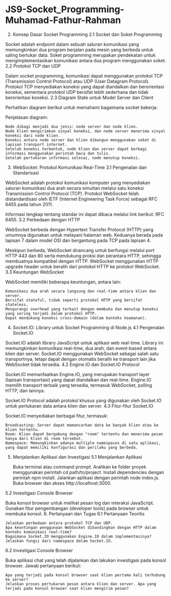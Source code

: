 # JS9-Socket_Programming-Muhamad-Fathur-Rahman

2. Konsep Dasar Socket Programming
2.1 Socket dan Soket Programming

Socket adalah endpoint dalam sebuah saluran komunikasi yang memungkinkan dua program berjalan pada mesin yang berbeda untuk saling bertukar data. Soket programming merupakan pendekatan untuk mengimplementasikan komunikasi antara dua program menggunakan soket.
2.2 Protokol TCP dan UDP

Dalam socket programming, komunikasi dapat menggunakan protokol TCP (Transmission Control Protocol) atau UDP (User Datagram Protocol). Protokol TCP menyediakan koneksi yang dapat diandalkan dan berorientasi koneksi, sementara protokol UDP bersifat lebih sederhana dan tidak berorientasi koneksi.
2.3 Diagram State untuk Model Server dan Client

Perhatikan diagram berikut untuk memahami bagaimana socket bekerja:

Penjelasan diagram:

    Node dibagi menjadi dua jenis: node server dan node klien.
    Node klien mengirimkan sinyal koneksi, dan node server menerima sinyal koneksi dari node klien.
    Koneksi antara node server dan klien dibangun menggunakan soket di lapisan transport internet.
    Setelah koneksi terbentuk, node klien dan server dapat berbagi informasi menggunakan perintah baca dan tulis.
    Setelah pertukaran informasi selesai, node menutup koneksi.

3. WebSocket: Protokol Komunikasi Real-Time
3.1 Pengenalan dan Standarisasi

WebSocket adalah protokol komunikasi komputer yang menyediakan saluran komunikasi dua arah secara simultan melalui satu koneksi Transmission Control Protocol (TCP). Protokol WebSocket telah distandardisasi oleh IETF (Internet Engineering Task Force) sebagai RFC 6455 pada tahun 2011.

Informasi lengkap tentang standar ini dapat dibaca melalui link berikut: RFC 6455.
3.2 Perbedaan dengan HTTP

WebSocket berbeda dengan Hypertext Transfer Protocol (HTTP) yang umumnya digunakan untuk melayani halaman web. Keduanya berada pada lapisan 7 dalam model OSI dan bergantung pada TCP pada lapisan 4.

Meskipun berbeda, WebSocket dirancang untuk berfungsi melalui port HTTP 443 dan 80 serta mendukung proksi dan perantara HTTP, sehingga membuatnya kompatibel dengan HTTP. WebSocket menggunakan HTTP upgrade header untuk beralih dari protokol HTTP ke protokol WebSocket.
3.3 Keuntungan WebSocket

WebSocket memiliki beberapa keuntungan, antara lain:

    Komunikasi dua arah secara langsung dan real-time antara klien dan server.
    Bersifat stateful, tidak seperti protokol HTTP yang bersifat stateless.
    Mengurangi overhead yang terkait dengan membuka dan menutup koneksi yang sering terjadi dalam protokol HTTP.
    Dapat mendukung koneksi cross-domain (dalam konteks keamanan).

4. Socket.IO: Library untuk Socket Programming di Node.js
4.1 Pengenalan Socket.IO

Socket.IO adalah library JavaScript untuk aplikasi web real-time. Library ini memungkinkan komunikasi real-time, dua arah, dan event-based antara klien dan server. Socket.IO menggunakan WebSocket sebagai salah satu transportnya, tetapi dapat dengan otomatis beralih ke transport lain jika WebSocket tidak tersedia.
4.2 Engine.IO dan Socket.IO Protocol

Socket.IO memanfaatkan Engine.IO, yang merupakan transport layer (lapisan transportasi) yang dapat diandalkan dan real-time. Engine.IO memilih transport terbaik yang tersedia, termasuk WebSocket, polling HTTP, dan lainnya.

Socket.IO Protocol adalah protokol khusus yang digunakan oleh Socket.IO untuk pertukaran data antara klien dan server.
4.3 Fitur-fitur Socket.IO

Socket.IO menyediakan berbagai fitur, termasuk:

    Broadcasting: Server dapat memancarkan data ke banyak klien atau ke klien tertentu.
    Room: Klien dapat bergabung dengan "room" tertentu dan menerima pesan hanya dari klien di room tersebut.
    Namespace: Memungkinkan adanya multiple namespaces di satu aplikasi, yang dapat memiliki konfigurasi dan perilaku yang berbeda.

5. Menjalankan Aplikasi dan Investigasi
5.1 Menjalankan Aplikasi

    Buka terminal atau command prompt.
    Arahkan ke folder proyek menggunakan perintah cd path/to/project.
    Install dependencies dengan perintah npm install.
    Jalankan aplikasi dengan perintah node index.js.
    Buka browser dan akses http://localhost:3000.

5.2 Investigasi Console Browser

Buka konsol browser untuk melihat pesan log dan interaksi JavaScript. Gunakan fitur pengembangan (developer tools) pada browser untuk membuka konsol.
6. Pertanyaan dan Tugas
6.1 Pertanyaan Teoritis

    Jelaskan perbedaan antara protokol TCP dan UDP.
    Apa keuntungan penggunaan WebSocket dibandingkan dengan HTTP dalam konteks komunikasi real-time?
    Bagaimana Socket.IO menggunakan Engine.IO dalam implementasinya?
    Jelaskan fungsi dari namespace dalam Socket.IO.

6.2 Investigasi Console Browser

Buka aplikasi chat yang telah dijalankan dan lakukan investigasi pada konsol browser. Jawab pertanyaan berikut:

    Apa yang terjadi pada konsol browser saat klien pertama kali terhubung ke server?
    Jelaskan proses pertukaran pesan antara klien dan server. Apa yang terjadi pada konsol browser saat klien mengirim pesan?
